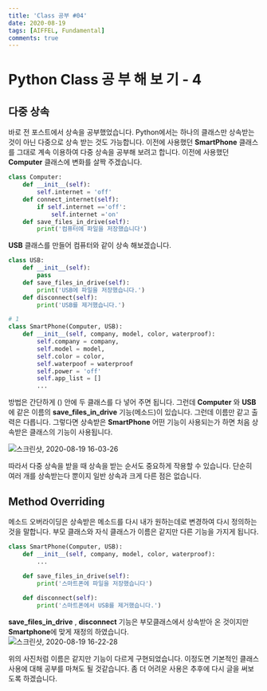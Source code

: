 ```yaml
---
title: 'Class 공부 #04'
date: 2020-08-19
tags: [AIFFEL, Fundamental]
comments: true
---
```

# Python Class 공 부 해 보 기 - 4

## **다중 상속**
바로 전 포스트에서 상속을 공부했었습니다. Python에서는 하나의 클래스만 상속받는 것이 아닌 다중으로 상속 받는 것도 가능합니다. 이전에 사용했던 **SmartPhone** 클래스를 그대로 계속 이용하여 다중 상속을 공부해 보려고 합니다.
이전에 사용했던 **Computer** 클래스에 변화를 살짝 주겠습니다.
```python
class Computer:
    def __init__(self):
        self.internet = 'off'
    def connect_internet(self):
        if self.internet =='off':
            self.internet ='on'
    def save_files_in_drive(self):
        print('컴퓨터에 파일을 저장했습니다')
```
**USB** 클래스를 만들어 컴퓨터와 같이 상속 해보겠습니다.
```python
class USB:
    def __init__(self):
        pass
    def save_files_in_drive(self):
        print('USB에 파일을 저장했습니다.')
    def disconnect(self):
        print('USB를 제거했습니다.')
```
```python
# 1
class SmartPhone(Computer, USB):
    def __init__(self, company, model, color, waterproof):
        self.company = company,
        self.model = model,
        self.color = color,
        self.waterpoof = waterproof 
        self.power = 'off'
        self.app_list = []
        ...
```
방법은 간단하게 () 안에 두 클래스를 다 넣어 주면 됩니다. 그런데 **Computer** 와 **USB**에 같은 이름의 **save_files_in_drive** 기능(메소드)이 있습니다. 그런데 이름만 같고 출력은 다릅니다. 그렇다면 상속받은 **SmartPhone** 어떤 기능이 사용되는가 하면 처음 상속받은 클래스의 기능이 사용됩니다.   

![스크린샷, 2020-08-19 16-03-26](https://user-images.githubusercontent.com/60789129/90603040-99d15b80-e235-11ea-86f7-1a7c426f524e.png)

따라서 다중 상속을 받을 때 상속을 받는 순서도 중요하게 작용할 수 있습니다. 단순히 여러 개를 상속받는다 뿐이지 일반 상속과 크게 다른 점은 없습니다.

## **Method Overriding**
메소드 오버라이딩은 상속받은 메소드를 다시 내가 원하는데로 변경하여 다시 정의하는 것을 말합니다. 부모 클래스와 자식 클래스가 이름은 같지만 다른 기능을 가지게 됩니다.
```python
class SmartPhone(Computer, USB):
    def __init__(self, company, model, color, waterproof):
        ...
    
    def save_files_in_drive(self):
        print('스마트폰에 파일을 저장했습니다')

    def disconnect(self):
        print('스마트폰에서 USB를 제거했습니다.')

```
**save_files_in_drive** , **disconnect** 기능은 부모클래스에서 상속받아 온 것이지만 **Smartphone**에 맞게 재정의 하였습니다.  
![스크린샷, 2020-08-19 16-22-28](https://user-images.githubusercontent.com/60789129/90604728-401e6080-e238-11ea-97ae-85b288302d84.png)

위의 사진처럼 이름은 같지만 기능이 다르게 구현되었습니다. 이정도면 기본적인 클래스 사용에 대해 공부를 마쳐도 될 것같습니다. 좀 더 어려운 사용은 추후에 다시 글을 써보도록 하겠습니다. 